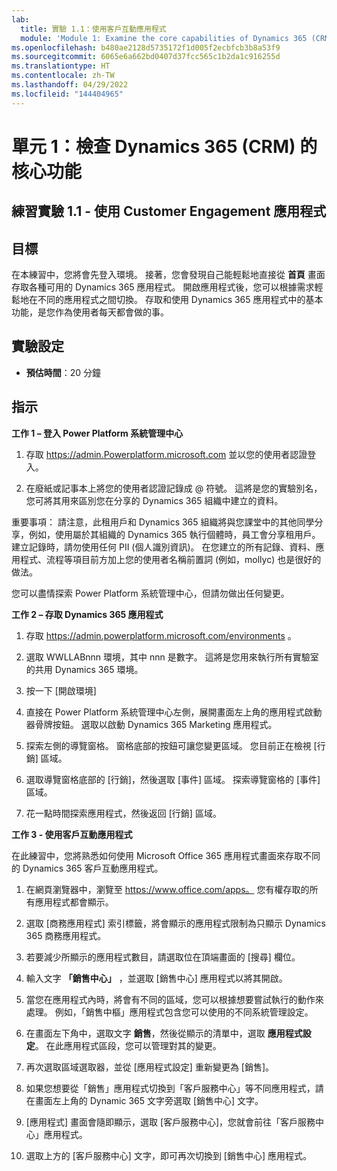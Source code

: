 ```yaml
---
lab:
  title: 實驗 1.1：使用客戶互動應用程式
  module: 'Module 1: Examine the core capabilities of Dynamics 365 (CRM)'
ms.openlocfilehash: b480ae2128d5735172f1d005f2ecbfcb3b8a53f9
ms.sourcegitcommit: 6065e6a662bd0407d37fcc565c1b2da1c916255d
ms.translationtype: HT
ms.contentlocale: zh-TW
ms.lasthandoff: 04/29/2022
ms.locfileid: "144404965"
---
```

<a name="module-1-examine-the-core-capabilities-of-dynamics-365-crm"></a>單元 1：檢查 Dynamics 365 (CRM) 的核心功能
========================

## <a name="practice-lab-11---work-with-customer-engagement-apps"></a>練習實驗 1.1 - 使用 Customer Engagement 應用程式 

## <a name="objectives"></a>目標

在本練習中，您將會先登入環境。 接著，您會發現自己能輕鬆地直接從 **首頁** 畫面存取各種可用的 Dynamics 365 應用程式。 開啟應用程式後，您可以根據需求輕鬆地在不同的應用程式之間切換。 存取和使用 Dynamics 365 應用程式中的基本功能，是您作為使用者每天都會做的事。


## <a name="lab-setup"></a>實驗設定

  - **預估時間**：20 分鐘

## <a name="instructions"></a>指示

**工作 1 – 登入 Power Platform 系統管理中心**

1. 存取 https://admin.Powerplatform.microsoft.com 並以您的使用者認證登入。

2. 在廢紙或記事本上將您的使用者認證記錄成 @ 符號。 這將是您的實驗別名，您可將其用來區別您在分享的 Dynamics 365 組織中建立的資料。

重要事項： 請注意，此租用戶和 Dynamics 365 組織將與您課堂中的其他同學分享，例如，使用屬於其組織的 Dynamics 365 執行個體時，員工會分享租用戶。 建立記錄時，請勿使用任何 PII (個人識別資訊)。 在您建立的所有記錄、資料、應用程式、流程等項目前方加上您的使用者名稱前置詞 (例如，mollyc) 也是很好的做法。

您可以盡情探索 Power Platform 系統管理中心，但請勿做出任何變更。

**工作 2 – 存取 Dynamics 365 應用程式**

1. 存取 https://admin.powerplatform.microsoft.com/environments 。

2. 選取 WWLLABnnn 環境，其中 nnn 是數字。 這將是您用來執行所有實驗室的共用 Dynamics 365 環境。

3. 按一下 [開啟環境]

4. 直接在 Power Platform 系統管理中心左側，展開畫面左上角的應用程式啟動器骨牌按鈕。 選取以啟動 Dynamics 365 Marketing 應用程式。

5. 探索左側的導覽窗格。 窗格底部的按鈕可讓您變更區域。 您目前正在檢視 [行銷] 區域。

6. 選取導覽窗格底部的 [行銷]，然後選取 [事件] 區域。 探索導覽窗格的 [事件] 區域。

7. 花一點時間探索應用程式，然後返回 [行銷] 區域。

**工作 3 - 使用客戶互動應用程式**

在此練習中，您將熟悉如何使用 Microsoft Office 365 應用程式畫面來存取不同的 Dynamics 365 客戶互動應用程式。

1.  在網頁瀏覽器中，瀏覽至 https://www.office.com/apps。 您有權存取的所有應用程式都會顯示。   

2.  選取 [商務應用程式] 索引標籤，將會顯示的應用程式限制為只顯示 Dynamics 365 商務應用程式。   

3.  若要減少所顯示的應用程式數目，請選取位在頂端畫面的 [搜尋] 欄位。 
 
4.  輸入文字 **「銷售中心」** ，並選取 [銷售中心] 應用程式以將其開啟。   

5. 當您在應用程式內時，將會有不同的區域，您可以根據想要嘗試執行的動作來處理。 例如，「銷售中樞」應用程式包含您可以使用的不同系統管理設定。 

6. 在畫面左下角中，選取文字 **銷售**，然後從顯示的清單中，選取 **應用程式設定**。  在此應用程式區段，您可以管理對其的變更。  

7. 再次選取區域選取器，並從 [應用程式設定] 重新變更為 [銷售]。

8. 如果您想要從「銷售」應用程式切換到「客戶服務中心」等不同應用程式，請在畫面左上角的 Dynamic 365 文字旁選取 [銷售中心] 文字。 

9. [應用程式] 畫面會隨即顯示，選取 [客戶服務中心]，您就會前往「客戶服務中心」應用程式。 

10. 選取上方的 [客戶服務中心] 文字，即可再次切換到 [銷售中心] 應用程式。 
